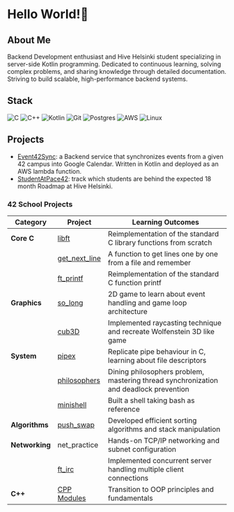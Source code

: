 # Hello World!🦖

## About Me
Backend Development enthusiast and Hive Helsinki student specializing in server-side Kotlin programming. Dedicated to continuous learning, solving complex problems, and sharing knowledge through detailed documentation. Striving to build scalable, high-performance backend systems.

## Stack
![C](https://img.shields.io/badge/c-%2300599C.svg?style=for-the-badge&logo=c&logoColor=white)
![C++](https://img.shields.io/badge/c++-%2300599C.svg?style=for-the-badge&logo=c%2B%2B&logoColor=white)
![Kotlin](https://img.shields.io/badge/-Kotlin-7F52FF?style=for-the-badge&logo=kotlin&logoColor=white)
![Git](https://img.shields.io/badge/git-%23F05033.svg?style=for-the-badge&logo=git&logoColor=white)
![Postgres](https://img.shields.io/badge/postgres-%23316192.svg?style=for-the-badge&logo=postgresql&logoColor=white)
![AWS](https://img.shields.io/badge/AWS-F4B728?style=for-the-badge&logo=amazon-web-services&logoColor=black)
![Linux](https://img.shields.io/badge/Linux-252525?style=for-the-badge&logo=linux&logoColor=white)

## Projects
* [Event42Sync](https://github.com/pmarkaide/Event42Sync): a Backend service that synchronizes events from a given 42 campus into Google Calendar. Written in Kotlin and deployed as an AWS lambda function.
* [StudentAtPace42](https://github.com/pmarkaide/StudentAtPace42): track which students are behind the expected 18 month Roadmap at Hive Helsinki.


### 42 School Projects
| Category | Project | Learning Outcomes |
|----------|---------|------------------|
| **Core C** | [libft](https://github.com/pmarkaide/42_libft) | Reimplementation of the standard C library functions from scratch |
| | [get_next_line](https://github.com/pmarkaide/42_get_next_line) | A function to get lines one by one from a file and remember |
| | [ft_printf](https://github.com/pmarkaide/42_printf) | Reimplementation of the standard C function printf |
| **Graphics** | [so_long](https://github.com/pmarkaide/42_so_long) | 2D game to learn about event handling and game loop architecture |
| | [cub3D](https://github.com/pmarkaide/42_cub3D) | Implemented raycasting technique and recreate Wolfenstein 3D like game |
| **System** | [pipex](https://github.com/pmarkaide/42_pipex) | Replicate pipe behaviour in C, learning about file descriptors |
| | [philosophers](https://github.com/pmarkaide/42_philosophers) | Dining philosophers problem, mastering thread synchronization and deadlock prevention |
| | [minishell](https://github.com/pmarkaide/42_minishell) | Built a shell taking bash as reference |
| **Algorithms** | [push_swap](https://github.com/pmarkaide/42_push_swap) | Developed efficient sorting algorithms and stack manipulation |
| **Networking** | net_practice | Hands-on TCP/IP networking and subnet configuration |
| | [ft_irc](https://github.com/ArminKuburas/ft_irc) | Implemented concurrent server handling multiple client connections |
| **C++** | [CPP Modules](https://github.com/pmarkaide/42_cpp) | Transition to OOP principles and fundamentals |
